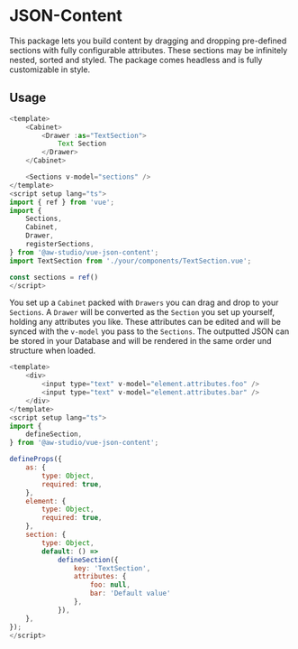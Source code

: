 # JSON-Content

This package lets you build content by dragging and dropping pre-defined sections with fully configurable attributes. These sections may be infinitely nested, sorted and styled. The package comes headless and is fully customizable in style.

## Usage

```js
<template>
    <Cabinet>
        <Drawer :as="TextSection">
            Text Section
        </Drawer>
    </Cabinet>

    <Sections v-model="sections" />
</template>
<script setup lang="ts">
import { ref } from 'vue';
import {
    Sections,
    Cabinet,
    Drawer,
    registerSections,
} from '@aw-studio/vue-json-content';
import TextSection from './your/components/TextSection.vue';

const sections = ref()
</script>
```

You set up a `Cabinet` packed with `Drawers` you can drag and drop to your `Sections`.
A `Drawer` will be converted as the `Section` you set up yourself, holding any attributes you like. These attributes can be edited and will be synced with the `v-model` you pass to the `Sections`. The outputted JSON can be stored in your Database and will be rendered in the same order und structure when loaded.

```js
<template>
    <div>
        <input type="text" v-model="element.attributes.foo" />
        <input type="text" v-model="element.attributes.bar" />
    </div>
</template>
<script setup lang="ts">
import {
    defineSection,
} from '@aw-studio/vue-json-content';

defineProps({
    as: {
        type: Object,
        required: true,
    },
    element: {
        type: Object,
        required: true,
    },
    section: {
        type: Object,
        default: () =>
            defineSection({
                key: 'TextSection',
                attributes: {
                    foo: null,
                    bar: 'Default value'
                },
            }),
    },
});
</script>
```
